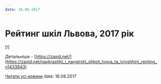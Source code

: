 ```yaml
---
date: 18.08.2017
---
```

# Рейтинг шкіл Львова, 2017 рік

[![

Детальніше - [https://zaxid.net/](https://zaxid.net/naykrashhi_i_naygirshi_shkoli_lvova_ta_lvivshhini_reyting_n1433843)

[Читати усі новини](/news)
date: 18.08.2017
